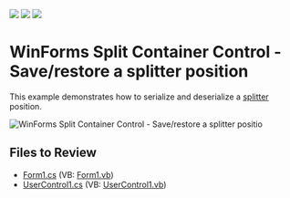 <!-- default badges list -->
![](https://img.shields.io/endpoint?url=https://codecentral.devexpress.com/api/v1/VersionRange/128622208/13.1.4%2B)
[![](https://img.shields.io/badge/Open_in_DevExpress_Support_Center-FF7200?style=flat-square&logo=DevExpress&logoColor=white)](https://supportcenter.devexpress.com/ticket/details/E594)
[![](https://img.shields.io/badge/📖_How_to_use_DevExpress_Examples-e9f6fc?style=flat-square)](https://docs.devexpress.com/GeneralInformation/403183)
<!-- default badges end -->

# WinForms Split Container Control - Save/restore a splitter position

This example demonstrates how to serialize and deserialize a [splitter](https://docs.devexpress.com/WindowsForms/DevExpress.XtraEditors.SplitContainerControl) position.

![WinForms Split Container Control - Save/restore a splitter positio](https://raw.githubusercontent.com/DevExpress-Examples/how-to-save-restore-a-splitter-position-e594/13.1.4%2B/media/winforms-splitter-serialization.gif)


## Files to Review

* [Form1.cs](./CS/Form1.cs) (VB: [Form1.vb](./VB/Form1.vb))
* [UserControl1.cs](./CS/UserControl1.cs) (VB: [UserControl1.vb](./VB/UserControl1.vb))
